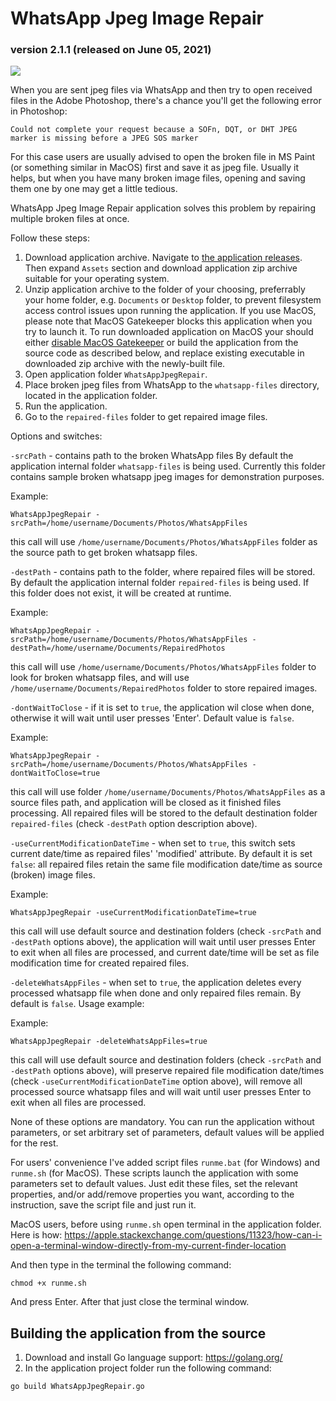 # WhatsApp Jpeg Image Repair
### version 2.1.1 (released on June 05, 2021)

[![](https://github.com/cdefgah/whatsapp-jpeg-repair/workflows/build/badge.svg)](https://github.com/cdefgah/whatsapp-jpeg-repair/actions)

When you are sent jpeg files via WhatsApp and then try to open received files in the Adobe Photoshop, there's a chance you'll get the following error in Photoshop:

`Could not complete your request because a SOFn, DQT, or DHT JPEG marker is missing before a JPEG SOS marker`

For this case users are usually advised to open the broken file in MS Paint (or something similar in MacOS) first and save it as jpeg file. Usually it helps, but when you have many broken image files, opening and saving them one by one may get a little tedious.

WhatsApp Jpeg Image Repair application solves this problem by repairing multiple broken files at once.

Follow these steps:
1. Download application archive. Navigate to [the application releases](https://github.com/cdefgah/whatsapp-jpeg-repair/releases). Then expand `Assets` section and download application zip archive suitable for your operating system.
2. Unzip application archive to the folder of your choosing, preferrably your home folder, e.g. `Documents` or `Desktop` folder, to prevent filesystem access control issues upon running the application. If you use MacOS, please note that MacOS Gatekeeper blocks this application when you try to launch it. To run downloaded application on MacOS your should either [disable MacOS Gatekeeper](https://www.google.com/search?q=disable+MacOS+Gatekeeper) or build the application from the source code as described below, and replace existing executable in downloaded zip archive with the newly-built file.
3. Open application folder `WhatsAppJpegRepair`.
4. Place broken jpeg files from WhatsApp to the `whatsapp-files` directory, located in the application folder.
5. Run the application.
6. Go to the `repaired-files` folder to get repaired image files.

Options and switches:

`-srcPath` - contains path to the broken WhatsApp files
By default the application internal folder `whatsapp-files` is being used.
Currently this folder contains sample broken whatsapp jpeg images for demonstration purposes.

Example:
```
WhatsAppJpegRepair -srcPath=/home/username/Documents/Photos/WhatsAppFiles
```

this call will use `/home/username/Documents/Photos/WhatsAppFiles` folder as the source path to get broken whatsapp files.

`-destPath` - contains path to the folder, where repaired files will be stored.
By default the application internal folder `repaired-files` is being used.
If this folder does not exist, it will be created at runtime.

Example:
```
WhatsAppJpegRepair -srcPath=/home/username/Documents/Photos/WhatsAppFiles -destPath=/home/username/Documents/RepairedPhotos
```
this call will use `/home/username/Documents/Photos/WhatsAppFiles` folder to look for broken whatsapp files, and will use `/home/username/Documents/RepairedPhotos` folder to store repaired images.

`-dontWaitToClose` - if it is set to `true`, the application wil close when done, otherwise it will wait until user presses 'Enter'. Default value is `false`.

Example:
```
WhatsAppJpegRepair -srcPath=/home/username/Documents/Photos/WhatsAppFiles -dontWaitToClose=true
```
this call will use folder `/home/username/Documents/Photos/WhatsAppFiles` as a source files path, and application will be closed as it finished files processing. All repaired files will be stored to the default destination folder `repaired-files` (check `-destPath` option description above).

`-useCurrentModificationDateTime` - when set to `true`, this switch sets current date/time as repaired files' 'modified' attribute. By default it is set `false`: all repaired files retain the same file modification date/time as source (broken) image files.

Example:
```
WhatsAppJpegRepair -useCurrentModificationDateTime=true
```
this call will use default source and destination folders (check `-srcPath` and `-destPath` options above), the application will wait until user presses Enter to exit when all files are processed,
and current date/time will be set as file modification time for created repaired files.

`-deleteWhatsAppFiles` - when set to `true`, the application deletes every processed whatsapp file when done and only repaired files remain. By default is `false`. Usage example:

Example:
```
WhatsAppJpegRepair -deleteWhatsAppFiles=true
```
this call will use default source and destination folders (check `-srcPath` and `-destPath` options above), will preserve repaired file modification date/times (check `-useCurrentModificationDateTime` option above), will remove all processed source whatsapp files and will wait until user presses Enter to exit when all files are processed.

None of these options are mandatory. You can run the application without parameters, or set arbitrary set of parameters, default values will be applied for the rest.

For users' convenience I've added script files `runme.bat` (for Windows) and `runme.sh` (for MacOS). These scripts launch the application with some parameters set to default values. Just edit these files, set the relevant properties, and/or add/remove properties you want, according to the instruction, save the script file and just run it.

MacOS users, before using `runme.sh` open terminal in the application folder.
Here is how: https://apple.stackexchange.com/questions/11323/how-can-i-open-a-terminal-window-directly-from-my-current-finder-location

And then type in the terminal the following command:

`chmod +x runme.sh`

And press Enter. After that just close the terminal window.


## Building the application from the source

1. Download and install Go language support: https://golang.org/
2. In the application project folder run the following command:
```
go build WhatsAppJpegRepair.go
```
